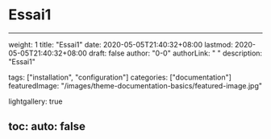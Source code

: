 # Essai1

---
weight: 1
title: "Essai1"
date: 2020-05-05T21:40:32+08:00
lastmod: 2020-05-05T21:40:32+08:00
draft: false
author: "0-0"
authorLink: " "
description: "Essai1"

tags: ["installation", "configuration"]
categories: ["documentation"]
featuredImage: "/images/theme-documentation-basics/featured-image.jpg"

lightgallery: true

toc:
  auto: false
---
